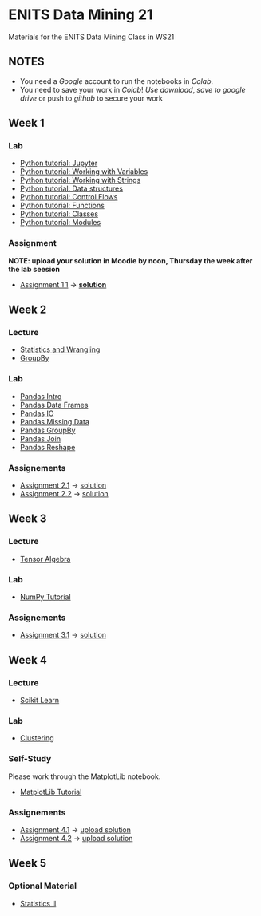 # ENITS Data Mining 21
Materials for the ENITS Data Mining Class in WS21

## NOTES
* You need a *Google* account to run the notebooks in *Colab*.
* You need to save your work in *Colab*! *Use download*, *save to google drive* or push to *github* to secure your work

## Week 1

### Lab
* [Python tutorial: Jupyter](https://colab.research.google.com/github/keuperj/ENITS_DataMining_21/blob/main/Python_Tutorial/00_Jupyter-Intro.ipynb)
* [Python tutorial: Working with Variables](https://colab.research.google.com/github/keuperj/ENITS_DataMining_21/blob/main/Python_Tutorial/01_variables.ipynb)
* [Python tutorial: Working with Strings](https://colab.research.google.com/github/keuperj/ENITS_DataMining_21/blob/main/Python_Tutorial/02_strings.ipynb)
* [Python tutorial: Data structures](https://colab.research.google.com/github/keuperj/ENITS_DataMining_21/blob/main/Python_Tutorial/03_data_structures.ipynb)
* [Python tutorial: Control Flows](https://colab.research.google.com/github/keuperj/ENITS_DataMining_21/blob/main/Python_Tutorial/04_control_flow.ipynb)
* [Python tutorial: Functions](https://colab.research.google.com/github/keuperj/ENITS_DataMining_21/blob/main/Python_Tutorial/05_functions.ipynb)
* [Python tutorial: Classes](https://colab.research.google.com/github/keuperj/ENITS_DataMining_21/blob/main/Python_Tutorial/06_classes.ipynb)
* [Python tutorial: Modules](https://colab.research.google.com/github/keuperj/ENITS_DataMining_21/blob/main/Python_Tutorial/07_modules.ipynb)


### Assignment
**NOTE: upload your solution in Moodle by noon, Thursday the week after the lab seesion**

* [Assignment 1.1](https://colab.research.google.com/github/keuperj/ENITS_DataMining_21/blob/main/Week_1/Assignment-01.ipynb) -> [**solution**](https://colab.research.google.com/github/keuperj/ENITS_DataMining_21/blob/main/Week_1/Solution-1.ipynb)

## Week 2

### Lecture
* [Statistics and Wrangling](https://colab.research.google.com/github/keuperj/ENITS_DataMining_21/blob/main/Week_2/Lecture_02_Basic_Statistics_Data_Wrangling.ipynb)
* [GroupBy](https://colab.research.google.com/github/keuperj/ENITS_DataMining_21/blob/main/Week_2/Lecture_02_GroupBy.ipynb)

### Lab
* [Pandas Intro](https://colab.research.google.com/github/keuperj/ENITS_DataMining_21/blob/main/Week_2/Lab_pandas_01_Intro.ipynb)
* [Pandas Data Frames](https://colab.research.google.com/github/keuperj/ENITS_DataMining_21/blob/main/Week_2/Lab_pandas_02_DataFrame.ipynb)
* [Pandas IO](https://colab.research.google.com/github/keuperj/ENITS_DataMining_21/blob/main/Week_2/Lab_pandas_03_IO.ipynb)
* [Pandas Missing Data](https://colab.research.google.com/github/keuperj/ENITS_DataMining_21/blob/main/Week_2/Lab_pandas_04_MissingData.ipynb)
* [Pandas GroupBy](https://colab.research.google.com/github/keuperj/ENITS_DataMining_21/blob/main/Week_2/Lab_pandas_05_Group_by.ipynb)
* [Pandas Join](https://colab.research.google.com/github/keuperj/ENITS_DataMining_21/blob/main/Week_2/Lab_pandas_06_MergeandJoin.ipynb)
* [Pandas Reshape](https://colab.research.google.com/github/keuperj/ENITS_DataMining_21/blob/main/Week_2/Lab_pandas_07_reshape.ipynb) 

### Assignements
* [Assignment 2.1](https://colab.research.google.com/github/keuperj/ENITS_DataMining_21/blob/main/Week_2/Assignment_1.ipynb) -> [solution](https://colab.research.google.com/github/keuperj/ENITS_DataMining_21/blob/main/Week_2/solution_1.ipynb)
* [Assignment 2.2](https://colab.research.google.com/github/keuperj/ENITS_DataMining_21/blob/main/Week_2/Assignment_2.ipynb) -> [solution](https://colab.research.google.com/github/keuperj/ENITS_DataMining_21/blob/main/Week_2/solution_2.ipynb)
## Week 3

### Lecture
* [Tensor Algebra](https://colab.research.google.com/github/keuperj/ENITS_DataMining_21/blob/main/Week_3/Lecture_03_02_Tensor_Algebra.ipynb)


### Lab
* [NumPy Tutorial](https://colab.research.google.com/github/keuperj/ENITS_DataMining_21/blob/main/Week_3/Lab_01_Numpy.ipynb)
<!-- * [MatplotLib Tutorial](https://colab.research.google.com/github/keuperj/ENITS_DataMining_21/blob/main/Week_3/Lab_02_Matplotlib-Intro.ipynb) -->


### Assignements
* [Assignment 3.1](https://colab.research.google.com/github/keuperj/ENITS_DataMining_21/blob/main/Week_3/Assignment_3.1_Numpy.ipynb) -> [solution](https://colab.research.google.com/github/keuperj/ENITS_DataMining_21/blob/main/Week_3/Assignment_3.1_Numpy_solution.ipynb)


## Week 4

### Lecture
* [Scikit Learn](https://colab.research.google.com/github/keuperj/ENITS_DataMining_21/blob/main/Week_4/Lecture_Scikit_Learn.ipynb)

### Lab
* [Clustering](https://colab.research.google.com/github/keuperj/ENITS_DataMining_21/blob/main/Week_4/Lab_Clustering.ipynb)


### Self-Study
Please work through the MatplotLib notebook.
* [MatplotLib Tutorial](https://colab.research.google.com/github/keuperj/ENITS_DataMining_21/blob/main/Week_4/SelfStudy_Matplotlib-Intro.ipynb)

### Assignements
* [Assignment 4.1](https://colab.research.google.com/github/keuperj/ENITS_DataMining_21/blob/main/Week_4/Assignment_4.1_Matplotlib.ipynb) -> [upload solution](https://elearning.hs-offenburg.de/moodle/course/view.php?id=5542#section-2) 
* [Assignment 4.2](https://colab.research.google.com/github/keuperj/ENITS_DataMining_21/blob/main/Week_4/Assignment_4.2_Clustering.ipynb) -> [upload solution](https://elearning.hs-offenburg.de/moodle/course/view.php?id=5542#section-2)

## Week 5

### Optional Material
* [Statistics II](https://colab.research.google.com/github/keuperj/ENITS_DataMining_21/blob/main/Week_5/05_Statistics_Part_II.ipynb)
